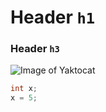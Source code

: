 # Header `h1`
### Header `h3`

![Image of Yaktocat](https://octodex.github.com/images/yaktocat.png)

```c++
int x;
x = 5;

```
